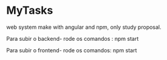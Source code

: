 # MyTasks
web system make with angular and npm, only study proposal.

Para subir o backend- rode os comandos :
npm start

Para subir o frontend- rode os comandos:
npm start
